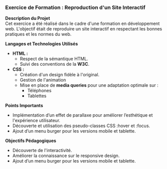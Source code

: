 ### Exercice de Formation : Reproduction d'un Site Interactif

**Description du Projet**  
Cet exercice a été réalisé dans le cadre d'une formation en développement web. L'objectif était de reproduire un site interactif en respectant les bonnes pratiques et les normes du web.

**Langages et Technologies Utilisés**
*  **HTML :**
   * Respect de la sémantique HTML.
   * Suivi des conventions de la **W3C**.
* **CSS :**
  * Création d'un design fidèle à l'original.
  * Gestion de l'animation
  * Mise en place de **media queries** pour une adaptation optimale sur :
    * Téléphones
    * Tablettes
  
**Points Importants**
* Implémentation d’un effet de parallaxe pour améliorer l’esthétique et l'expérience utilisateur.
* Découverte et utilisation des pseudo-classes CSS :hover et :focus.
* Ajout d’un menu burger pour les versions mobile et tablette.
  
**Objectifs Pédagogiques**
* Découverte de l'interactivité.
* Améliorer la connaissance sur le responsive design.
* Ajout d’un menu burger pour les versions mobile et tablette.
